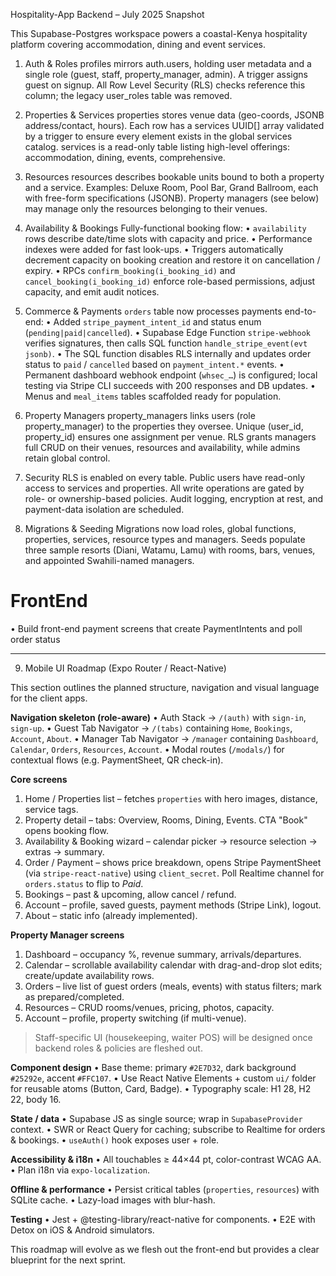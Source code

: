 Hospitality-App Backend – July 2025 Snapshot

This Supabase-Postgres workspace powers a coastal-Kenya hospitality platform covering accommodation, dining and event services.

1. Auth & Roles
profiles mirrors auth.users, holding user metadata and a single role (guest, staff, property_manager, admin). A trigger assigns guest on signup. All Row Level Security (RLS) checks reference this column; the legacy user_roles table was removed.

2. Properties & Services
properties stores venue data (geo-coords, JSONB address/contact, hours). Each row has a services UUID[] array validated by a trigger to ensure every element exists in the global services catalog. services is a read-only table listing high-level offerings: accommodation, dining, events, comprehensive.

3. Resources
resources describes bookable units bound to both a property and a service. Examples: Deluxe Room, Pool Bar, Grand Ballroom, each with free-form specifications (JSONB). Property managers (see below) may manage only the resources belonging to their venues.

4. Availability & Bookings
Fully-functional booking flow:
• `availability` rows describe date/time slots with capacity and price.
• Performance indexes were added for fast look-ups.
• Triggers automatically decrement capacity on booking creation and restore it on cancellation / expiry.
• RPCs `confirm_booking(i_booking_id)` and `cancel_booking(i_booking_id)` enforce role-based permissions, adjust capacity, and emit audit notices.

5. Commerce & Payments
`orders` table now processes payments end-to-end:
• Added `stripe_payment_intent_id` and status enum (`pending|paid|cancelled`).
• Supabase Edge Function `stripe-webhook` verifies signatures, then calls SQL function `handle_stripe_event(evt jsonb)`.
• The SQL function disables RLS internally and updates order status to `paid` / `cancelled` based on `payment_intent.*` events.
• Permanent dashboard webhook endpoint (`whsec_…`) is configured; local testing via Stripe CLI succeeds with 200 responses and DB updates.
• Menus and `meal_items` tables scaffolded ready for population.

6. Property Managers
property_managers links users (role property_manager) to the properties they oversee. Unique (user_id, property_id) ensures one assignment per venue. RLS grants managers full CRUD on their venues, resources and availability, while admins retain global control.

7. Security
RLS is enabled on every table. Public users have read-only access to services and properties. All write operations are gated by role- or ownership-based policies. Audit logging, encryption at rest, and payment-data isolation are scheduled.

8. Migrations & Seeding
Migrations now load roles, global functions, properties, services, resource types and managers. Seeds populate three sample resorts (Diani, Watamu, Lamu) with rooms, bars, venues, and appointed Swahili-named managers.

# FrontEnd
• Build front-end payment screens that create PaymentIntents and poll order status

---

9. Mobile UI Roadmap (Expo Router / React-Native)

This section outlines the planned structure, navigation and visual language for the client apps.

**Navigation skeleton (role-aware)**
• Auth Stack → `/(auth)` with `sign-in`, `sign-up`.
• Guest Tab Navigator → `/(tabs)` containing `Home`, `Bookings`, `Account`, `About`.
• Manager Tab Navigator → `/manager` containing `Dashboard`, `Calendar`, `Orders`, `Resources`, `Account`.
• Modal routes (`/modals/`) for contextual flows (e.g. PaymentSheet, QR check-in).

**Core screens**
1. Home / Properties list – fetches `properties` with hero images, distance, service tags.
2. Property detail – tabs: Overview, Rooms, Dining, Events. CTA "Book" opens booking flow.
3. Availability & Booking wizard – calendar picker → resource selection → extras → summary.
4. Order / Payment – shows price breakdown, opens Stripe PaymentSheet (via `stripe-react-native`) using `client_secret`. Poll Realtime channel for `orders.status` to flip to *Paid*.
5. Bookings – past & upcoming, allow cancel / refund.
6. Account – profile, saved guests, payment methods (Stripe Link), logout.
7. About – static info (already implemented).

**Property Manager screens**
1. Dashboard – occupancy %, revenue summary, arrivals/departures.
2. Calendar – scrollable availability calendar with drag-and-drop slot edits; create/update availability rows.
3. Orders – live list of guest orders (meals, events) with status filters; mark as prepared/completed.
4. Resources – CRUD rooms/venues, pricing, photos, capacity.
5. Account – profile, property switching (if multi-venue).

> Staff-specific UI (housekeeping, waiter POS) will be designed once backend roles & policies are fleshed out.


**Component design**
• Base theme: primary `#2E7D32`, dark background `#25292e`, accent `#FFC107`.
• Use React Native Elements + custom `ui/` folder for reusable atoms (Button, Card, Badge).
• Typography scale: H1 28, H2 22, body 16.

**State / data**
• Supabase JS as single source; wrap in `SupabaseProvider` context.
• SWR or React Query for caching; subscribe to Realtime for orders & bookings.
• `useAuth()` hook exposes user + role.

**Accessibility & i18n**
• All touchables ≥ 44×44 pt, color-contrast WCAG AA.
• Plan i18n via `expo-localization`.

**Offline & performance**
• Persist critical tables (`properties`, `resources`) with SQLite cache.
• Lazy-load images with blur-hash.

**Testing**
• Jest + @testing-library/react-native for components.
• E2E with Detox on iOS & Android simulators.

This roadmap will evolve as we flesh out the front-end but provides a clear blueprint for the next sprint.